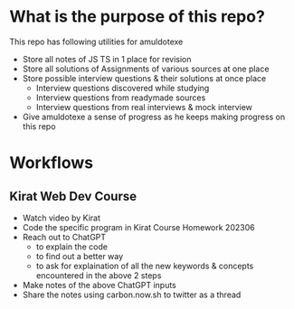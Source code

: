 # What is the purpose of this repo?

This repo has following utilities for amuldotexe
- Store all notes of JS TS in 1 place for revision
- Store all solutions of Assignments of various sources at one place
- Store possible interview questions & their solutions at once place
    - Interview questions discovered while studying
    - Interview questions from readymade sources
    - Interview questions from real interviews & mock interview
- Give amuldotexe a sense of progress as he keeps making progress on this repo



# Workflows

## Kirat Web Dev Course

- Watch video by Kirat
- Code the specific program in Kirat Course Homework 202306
- Reach out to ChatGPT
    - to explain the code
    - to find out a better way
    - to ask for explaination of all the new keywords & concepts encountered in the above 2 steps
- Make notes of the above ChatGPT inputs
- Share the notes using carbon.now.sh to twitter as a thread


